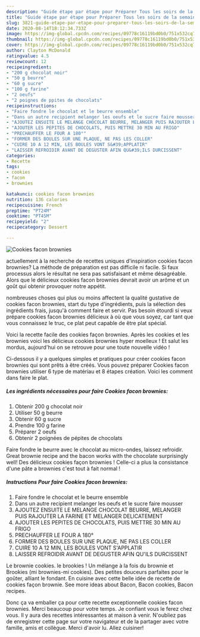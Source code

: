 ```yaml
---
description: "Guide étape par étape pour Préparer Tous les soirs de la semaine Cookies facon brownies"
title: "Guide étape par étape pour Préparer Tous les soirs de la semaine Cookies facon brownies"
slug: 3821-guide-etape-par-etape-pour-preparer-tous-les-soirs-de-la-semaine-cookies-facon-brownies
date: 2020-08-14T18:12:34.733Z
image: https://img-global.cpcdn.com/recipes/09778c16119bd0b0/751x532cq70/cookies-facon-brownies-photo-principale-de-la-recette.jpg
thumbnail: https://img-global.cpcdn.com/recipes/09778c16119bd0b0/751x532cq70/cookies-facon-brownies-photo-principale-de-la-recette.jpg
cover: https://img-global.cpcdn.com/recipes/09778c16119bd0b0/751x532cq70/cookies-facon-brownies-photo-principale-de-la-recette.jpg
author: Clayton McDonald
ratingvalue: 4.5
reviewcount: 12
recipeingredient:
- "200 g chocolat noir"
- "50 g beurre"
- "60 g sucre"
- "100 g farine"
- "2 oeufs"
- "2 poignes de ppites de chocolats"
recipeinstructions:
- "Faire fondre le chocolat et le beurre ensemble"
- "Dans un autre recipient melanger les oeufs et le sucre faire mousser"
- "AJOUTEZ ENSUITE LE MELANGE CHOCOLAT BEURRE, MELANGER PUIS RAJOUTER LA FARINE ET MELANGER DELICATEMENT"
- "AJOUTER LES PEPITES DE CHOCOLATS, PUIS METTRE 30 MIN AU FRIGO"
- "PRECHAUFFER LE FOUR A 180°"
- "FORMER DES BOULES SUR UNE PLAQUE, NE PAS LES COLLER"
- "CUIRE 10 A 12 MIN, LES BOULES VONT S&#39;APPLATIR"
- "LAISSER REFROIDIR AVANT DE DEGUSTER AFIN QU&#39;ILS DURCISSENT"
categories:
- Recette
tags:
- cookies
- facon
- brownies

katakunci: cookies facon brownies 
nutrition: 136 calories
recipecuisine: French
preptime: "PT24M"
cooktime: "PT45M"
recipeyield: "2"
recipecategory: Dessert

---
```



![Cookies facon brownies](https://img-global.cpcdn.com/recipes/09778c16119bd0b0/751x532cq70/cookies-facon-brownies-photo-principale-de-la-recette.jpg)

actuellement à la recherche de recettes uniques d'inspiration cookies facon brownies? La méthode de préparation est pas difficile ni facile. Si faux processus alors le résultat ne sera pas satisfaisant et même désagréable. Alors que le délicieux cookies facon brownies devrait avoir un arôme et un goût qui obtenir provoquer notre appétit.

nombreuses choses qui plus ou moins affectent la qualité gustative de cookies facon brownies, start du type d'ingrédients, puis la sélection des ingrédients frais, jusqu'à comment faire et servir. Pas besoin étourdi si veux prépare cookies facon brownies délicieux à où que vous soyez, car tant que vous connaissez le truc, ce plat peut capable de être plat spécial.

Voici la recette facile des cookies façon brownies. Après les cookies et les brownies voici les délicieux cookies brownies hyper moelleux ! Et salut les mordus, aujourd&#39;hui on se retrouve pour une toute nouvelle vidéo !


Ci-dessous il y a quelques simples et pratiques pour créer cookies facon brownies qui sont prêts à être créés. Vous pouvez préparer Cookies facon brownies utiliser 6 type de matériau et 8 étapes création. Voici les comment dans faire le plat.

<!--inarticleads1-->

##### Les ingrédients nécessaires pour faire Cookies facon brownies:

1. Obtenir 200 g chocolat noir
1. Utiliser 50 g beurre
1. Obtenir 60 g sucre
1. Prendre 100 g farine
1. Préparer 2 oeufs
1. Obtenir 2 poignées de pépites de chocolats


Faire fondre le beurre avec le chocolat au micro-ondes, laissez refroidir. Great brownie recipe and the bacon works with the chocolate surprisingly well! Des délicieux cookies façon brownies ! Celle-ci a plus la consistance d&#39;une pâte a brownies c&#39;est tout à fait normal ! 

<!--inarticleads2-->

##### Instructions Pour faire Cookies facon brownies:

1. Faire fondre le chocolat et le beurre ensemble
1. Dans un autre recipient melanger les oeufs et le sucre faire mousser
1. AJOUTEZ ENSUITE LE MELANGE CHOCOLAT BEURRE, MELANGER PUIS RAJOUTER LA FARINE ET MELANGER DELICATEMENT
1. AJOUTER LES PEPITES DE CHOCOLATS, PUIS METTRE 30 MIN AU FRIGO
1. PRECHAUFFER LE FOUR A 180°
1. FORMER DES BOULES SUR UNE PLAQUE, NE PAS LES COLLER
1. CUIRE 10 A 12 MIN, LES BOULES VONT S&#39;APPLATIR
1. LAISSER REFROIDIR AVANT DE DEGUSTER AFIN QU&#39;ILS DURCISSENT


Le brownie cookies. le brookies ! Un mélange à la fois du brownie et Brookies (mi brownies-mi cookies). Des petites douceurs parfaites pour le goûter, alliant le fondant. En cuisine avec cette belle idée de recette de cookies façon brownie. See more ideas about Bacon, Bacon cookies, Bacon recipes. 


Donc ça va emballer ça pour cette recette exceptionnelle cookies facon brownies. Merci beaucoup pour votre temps. Je confiant vous le ferez chez vous. Il y aura des recettes  intéressantes at maison à venir. N'oubliez pas de enregistrer cette page sur votre navigateur et de la partager avec votre famille, amis et collègue. Merci d'avoir lu. Allez cuisiner!
